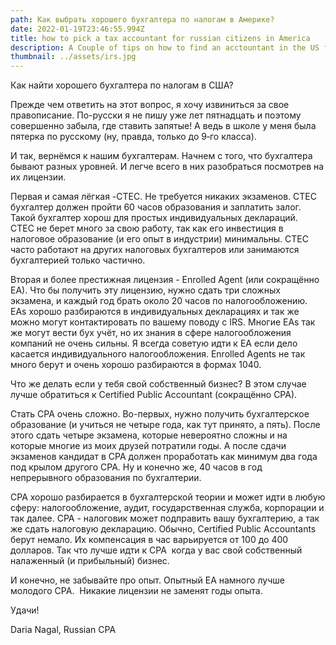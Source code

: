 ```yaml
---
path: Как выбрать хорошего бухгалтера по налогам в Америке?
date: 2022-01-19T23:46:55.994Z
title: how to pick a tax accountant for russian citizens in America
description: A Couple of tips on how to find an acctountant in the US for Russian citizens
thumbnail: ../assets/irs.jpg
---
```



Как найти хорошего бухгалтера по налогам в США?

Прежде чем ответить на этот вопрос, я хочу извиниться за свое правописание. По-русски я не пишу уже лет пятнадцать и поэтому совершенно забыла, где ставить запятые! А ведь в школе у меня была пятерка по русскому (ну, правда, только до 9‑го класса).

И так, вернёмся к нашим бухгалтерам. Начнем с того, что бухгалтера бывают разных уровней. И легче всего в них разобраться посмотрев на их лицензии.

Первая и самая лёгкая -CTEC. Не требуется никаких экзаменов. CTEC бухгалтер должен пройти 60 часов образования и заплатить залог. Такой бухгалтер хорош для простых индивидуальных деклараций.  CTEC не берет много за свою работу, так как его инвестиция в налоговое образование (и его опыт в индустрии) минимальны. CTEC часто работают на других налоговых бухгалтеров или занимаются бухгалтерией только частично.

Вторая и более престижная лицензия - Enrolled Agent (или сокращённо EA). Что бы получить эту лицензию, нужно сдать три сложных экзамена, и каждый год брать около 20 часов по налогообложению. EAs хорошо разбираются в индивидуальных декларациях и так же можно могут контактировать по вашему поводу c IRS. Многие EAs так же могут вести бух учёт, но их знания в сфере налогообложения компаний не очень сильны. Я всегда советую идти к ЕА если дело касается индивидуального налогообложения. Enrolled Agents не так много берут и очень хорошо разбираются в формах 1040.

Что же делать если у тебя свой собственный бизнес? В этом случае лучше обратиться к Certified Public Accountant (сокращённо CPA).

Стать CPA очень сложно. Во-первых, нужно получить бухгалтерское образование (и учиться не четыре года, как тут принято, а пять). После этого сдать четыре экзамена, которые невероятно сложны и на которые многие из моих друзей потратили годы. А после сдачи экзаменов кандидат в CPA должен проработать как минимум два года под крылом другого CPA. Ну и конечно же, 40 часов в год непрерывного образования по бухгалтерии. 

CPA хорошо разбирается в бухгалтерской теории и может идти в любую сферу: налогообложение, аудит, государственная служба, корпорации и так далее. CPA - налоговик может подправить вашу бухгалтерию, а так же сдать налоговую декларацию. Обычно, Certified Public Accountants берут немало. Их компенсация в час варьируется от 100 до 400 долларов. Так что лучше идти к CPA  когда у вас свой собственный налаженный (и прибыльный) бизнес.

И конечно, не забывайте про опыт. Опытный EA намного лучше молодого CPA.  Никакие лицензии не заменят годы опыта.

Удачи!

Daria Nagal, Russian CPA